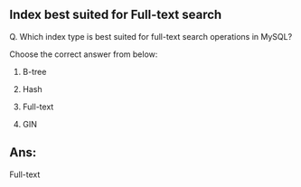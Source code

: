 ## Index best suited for Full-text search

Q. Which index type is best suited for full-text search operations in MySQL?

Choose the correct answer from below:
  
  1. B-tree

  2. Hash

  3. Full-text
  
  4. GIN

## Ans:
Full-text
